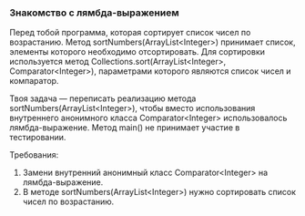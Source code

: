 
### Знакомство с лямбда-выражением

Перед тобой программа, которая сортирует список чисел по возрастанию.
Метод sortNumbers(ArrayList&lt;Integer&gt;) принимает список, элементы которого необходимо отсортировать.
Для сортировки используется метод Collections.sort(ArrayList&lt;Integer&gt;, Comparator&lt;Integer&gt;), параметрами
которого являются список чисел и компаратор.

Твоя задача &mdash; переписать реализацию метода sortNumbers(ArrayList&lt;Integer&gt;), чтобы вместо использования внутреннего
анонимного класса Comparator&lt;Integer&gt; использовалось лямбда-выражение.
Метод main() не принимает участие в тестировании.


Требования:
1.	Замени внутренний анонимный класс Comparator&lt;Integer&gt; на лямбда-выражение.
2.	В методе sortNumbers(ArrayList&lt;Integer&gt;) нужно сортировать список чисел по возрастанию.


